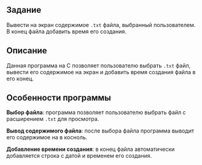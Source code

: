 ## Задание
Вывести на экран содержимое `.txt` файла, выбранный пользователем. В конец файла добавить время его создания.

## Описание

Данная программа на C позволяет пользователю выбрать `.txt` файл, вывести его содержимое на экран и добавить время создания файла в его конец.

## Особенности программы

**Выбор файла**: программа позволяет пользователю выбрать файл с расширением `.txt` для просмотра.

**Вывод содержимого файла**: после выбора файла программа выводит его содержимое на в косноль.

**Добавление времени создания**: в конец файла автоматически добавляется строка с датой и временем его создания.